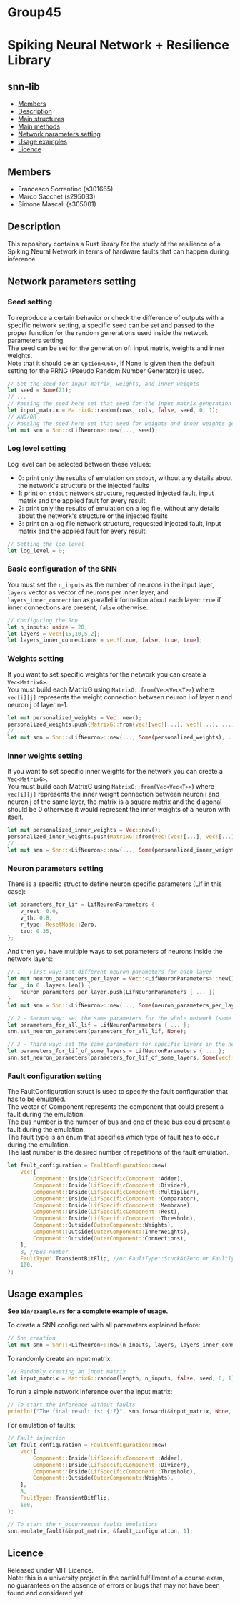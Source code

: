 # Group45

# Spiking Neural Network + Resilience Library
## snn-lib

- [Members](#members)
- [Description](#description)
- [Main structures](#main-structures)
- [Main methods](#main-methods)
- [Network parameters setting](#network-parameters-setting)
- [Usage examples](#usage-examples)
- [Licence](#licence)

## Members
- Francesco Sorrentino (s301665)
- Marco Sacchet (s295033)
- Simone Mascali (s305001)

## Description
This repository contains a Rust library for the study of the resilience of a Spiking Neural Network in terms of hardware faults that can happen during inference.

## Network parameters setting
### Seed setting
To reproduce a certain behavior or check the difference of outputs with a specific network setting, 
a specific seed can be set and passed to the proper function for the random generations used inside the network parameters setting.\
The seed can be set for the generation of: input matrix, weights and inner weights.\
Note that it should be an `Option<u64>`, if None is given then the default setting for the PRNG (Pseudo Random Number Generator) is used.

```rust
// Set the seed for input matrix, weights, and inner weights 
let seed = Some(21);
// ...
// Passing the seed here set that seed for the input matrix generation
let input_matrix = MatrixG::random(rows, cols, false, seed, 0, 1);
// AND/OR
// Passing the seed here set that seed for weights and inner weights generation.
let mut snn = Snn::<LifNeuron>::new(..., seed);
```

### Log level setting
Log level can be selected between these values:
- 0: print only the results of emulation on `stdout`, without any details about the network's structure or the injected faults
- 1: print on `stdout` network structure, requested injected fault, input matrix and the applied fault for every result.
- 2: print only the results of emulation on a log file, without any details about the network's structure or the injected faults
- 3: print on a log file network structure, requested injected fault, input matrix and the applied fault for every result.
```rust
// Setting the log level
let log_level = 0;
```

### Basic configuration of the SNN
You must set the `n_inputs` as the number of neurons in the input layer, `layers` vector as vector of neurons per inner layer, and `layers_inner_connection` as parallel information about each layer:
`true` if inner connections are present, `false` otherwise.
```rust
// Configuring the Snn
let n_inputs: usize = 20;
let layers = vec![15,10,5,2];
let layers_inner_connections = vec![true, false, true, true];
```

### Weights setting
If you want to set specific weights for the network you can create a `Vec<MatrixG>`.\
You must build each MatrixG using `MatrixG::from(Vec<Vec<T>>`) where `vec[i][j]` represents the weight connection between neuron i of layer n and neuron j of layer n-1.
```rust
let mut personalized_weights = Vec::new();
personalized_weights.push(MatrixG::from(vec![vec![...], vec![...], ...]));
// ...
let mut snn = Snn::<LifNeuron>::new(..., Some(personalized_weights), ...);
```

### Inner weights setting
If you want to set specific inner weights for the network you can create a `Vec<MatrixG>`.\
You must build each MatrixG using `MatrixG::from(Vec<Vec<T>>`) where `vec[i][j]` represents the inner weight connection between neuron i and neuron j of the same layer,
the matrix is a square matrix and the diagonal should be 0 otherwise it would represent the inner weights of a neuron with itself.
```rust
let mut personalized_inner_weights = Vec::new();
personalized_inner_weights.push(MatrixG::from(vec![vec![...], vec![...], ...]));
// ...
let mut snn = Snn::<LifNeuron>::new(..., Some(personalized_inner_weights), ...);
```

### Neuron parameters setting
There is a specific struct to define neuron specific parameters (Lif in this case):

```rust
let parameters_for_lif = LifNeuronParameters {
    v_rest: 0.0,
    v_th: 0.8,
    r_type: ResetMode::Zero,
    tau: 0.35,
};
```

And then you have multiple ways to set parameters of neurons inside the network layers:

```rust
// 1 - First way: set different neuron parameters for each layer
let mut neuron_parameters_per_layer = Vec::<LifNeuronParameters>::new();
for _ in 0..layers.len() {
    neuron_parameters_per_layer.push(LifNeuronParameters { ... })
}
let mut snn = Snn::<LifNeuron>::new(..., Some(neuron_parameters_per_layer), ...);

// 2 - Second way: set the same parameters for the whole network (same neuron parameters for all layers)
let parameters_for_all_lif = LifNeuronParameters { ... };
snn.set_neuron_parameters(parameters_for_all_lif, None);

// 3 - Third way: set the same parameters for specific layers in the network (specified by a vector of layer indexes)
let parameters_for_lif_of_some_layers = LifNeuronParameters { ... };
snn.set_neuron_parameters(parameters_for_lif_of_some_layers, Some(vec![...]));
```
### Fault configuration setting
The FaultConfiguration struct is used to specify the fault configuration that has to be emulated.\
The vector of Component represents the component that could present a fault during the emulation.\
The bus number is the number of bus and one of these bus could present a fault during the emulation.\
The fault type is an enum that specifies which type of fault has to occur during the emulation.\
The last number is the desired number of repetitions of the fault emulation. 

```rust
let fault_configuration = FaultConfiguration::new(
    vec![
        Component::Inside(LifSpecificComponent::Adder),
        Component::Inside(LifSpecificComponent::Divider),
        Component::Inside(LifSpecificComponent::Multiplier),
        Component::Inside(LifSpecificComponent::Comparator),
        Component::Inside(LifSpecificComponent::Membrane),
        Component::Inside(LifSpecificComponent::Rest),
        Component::Inside(LifSpecificComponent::Threshold),
        Component::Outside(OuterComponent::Weights),
        Component::Outside(OuterComponent::InnerWeights),
        Component::Outside(OuterComponent::Connections),
    ],
    8, //Bus number
    FaultType::TransientBitFlip, //or FaultType::StuckAtZero or FaultType::StuckAtOne 
    100,
);
```

## Usage examples
**See `bin/example.rs` for a complete example of usage.**

To create a SNN configured with all parameters explained before:

```rust
// Snn creation
let mut snn = Snn::<LifNeuron>::new(n_inputs, layers, layers_inner_connections, Some(neuron_parameters_per_layer), Some(personalized_weights), Some(personalized_inner_weights), seed);
```

To randomly create an input matrix:
```rust
 // Randomly creating an input matrix
let input_matrix = MatrixG::random(length, n_inputs, false, seed, 0, 1);
```

To run a simple network inference over the input matrix:

```rust
// To start the inference without faults
println!("The final result is: {:?}", snn.forward(&input_matrix, None, log_level, None));
```

For emulation of faults:

```rust
// Fault injection
let fault_configuration = FaultConfiguration::new(
    vec![
        Component::Inside(LifSpecificComponent::Adder),
        Component::Inside(LifSpecificComponent::Divider),
        Component::Inside(LifSpecificComponent::Threshold),
        Component::Outside(OuterComponent::Weights),
    ],
    8,
    FaultType::TransientBitFlip,
    100,
);

// To start the n_occurrences faults emulations
snn.emulate_fault(&input_matrix, &fault_configuration, 1);
```

## Licence
Released under MIT Licence.\
Note: this is a university project in the partial fulfillment of a course exam, no guarantees on the absence of errors or bugs that may not have been found and considered yet.